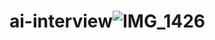 # ai-interview![IMG_1426](https://github.com/user-attachments/assets/7a7ba54b-41b5-46b0-ade4-09b8f2e2a705)
